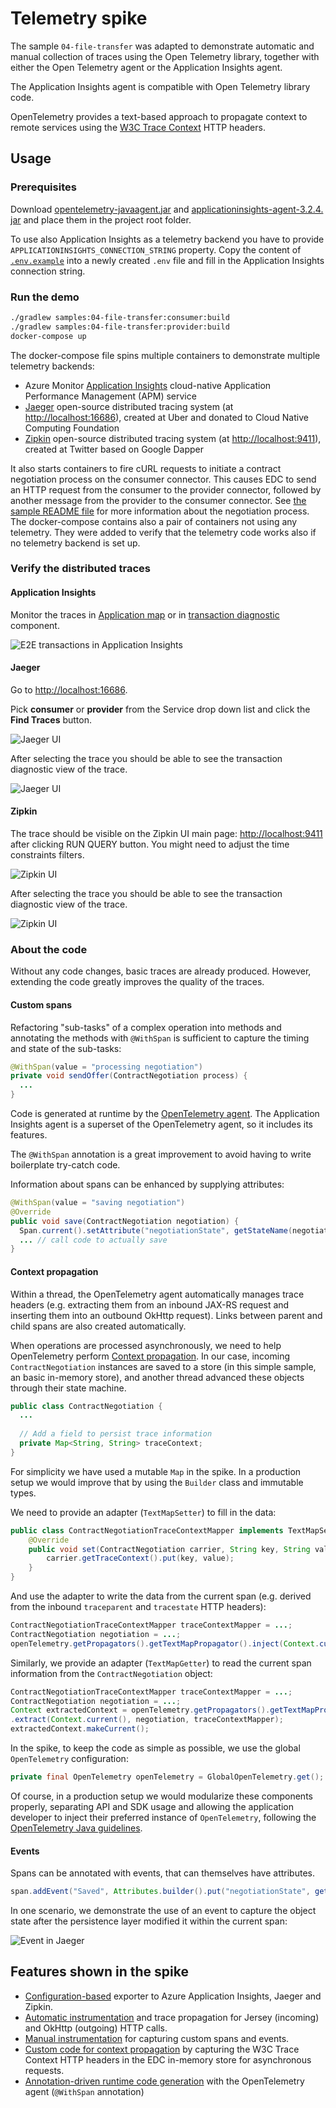 # Telemetry spike

The sample `04-file-transfer` was adapted to demonstrate automatic and manual collection of traces using the Open Telemetry library, together with either the Open Telemetry agent or the Application Insights agent.

The Application Insights agent is compatible with Open Telemetry library code.

OpenTelemetry provides a text-based approach to propagate context to remote services using the [W3C Trace Context](https://www.w3.org/TR/trace-context/) HTTP headers.

## Usage

### Prerequisites

Download [opentelemetry-javaagent.jar](https://github.com/open-telemetry/opentelemetry-java-instrumentation/releases) and [applicationinsights-agent-3.2.4.
jar](https://docs.microsoft.com/en-us/azure/azure-monitor/app/java-in-process-agent#download-the-jar-file) and place them in the project root folder.

To use also Application Insights as a telemetry backend you have to provide `APPLICATIONINSIGHTS_CONNECTION_STRING` property. Copy the content of [`.env.example`](./.env.example) into a newly created `.env` file and fill in the Application Insights connection string.

### Run the demo

```bash
./gradlew samples:04-file-transfer:consumer:build
./gradlew samples:04-file-transfer:provider:build
docker-compose up
```

The docker-compose file spins multiple containers to demonstrate multiple telemetry backends:
- Azure Monitor [Application Insights](https://docs.microsoft.com/azure/azure-monitor/app/app-insights-overview) cloud-native Application Performance Management (APM) service
- [Jaeger](https://www.jaegertracing.io/) open-source distributed tracing system (at [http://localhost:16686](http://localhost:16686)), created at Uber and donated to Cloud Native Computing Foundation
- [Zipkin](https://zipkin.io/) open-source distributed tracing system (at [http://localhost:9411](http://localhost:9411)), created at Twitter based on Google Dapper

It also starts containers to fire cURL requests to initiate a contract negotiation process on the consumer connector. This causes EDC to send an HTTP request from the consumer to the provider connector, followed by another message from the provider to the consumer connector. See [the sample README file](samples/04-file-transfer//README.md) for more information about the negotiation process.
The docker-compose contains also a pair of containers not using any telemetry. They were added to verify that the telemetry code works also if no telemetry 
backend is set up.

### Verify the distributed traces

#### Application Insights

Monitor the traces in [Application map](https://docs.microsoft.com/en-us/azure/azure-monitor/app/app-map?tabs=net) or in [transaction diagnostic](https://docs.microsoft.com/en-us/azure/azure-monitor/app/transaction-diagnostics) component.

![E2E transactions in Application Insights](.attachments/e2e-transaction.png)

#### Jaeger

Go to [http://localhost:16686](http://localhost:16686).

Pick **consumer** or **provider** from the Service drop down list and click the **Find Traces** button.

![Jaeger UI](.attachments/jaeger-1.png)

After selecting the trace you should be able to see the transaction diagnostic view of the trace. 

![Jaeger UI](.attachments/jaeger-2.png)

#### Zipkin

The trace should be visible on the Zipkin UI main page: [http://localhost:9411](http://localhost:9411) after clicking RUN QUERY button. You might need to adjust the time constraints filters.

![Zipkin UI](.attachments/zipkin-1.png)

After selecting the trace you should be able to see the transaction diagnostic view of the trace.

![Zipkin UI](.attachments/zipkin-2.png)

### About the code

Without any code changes, basic traces are already produced. However, extending the code greatly improves the quality of the traces.

#### Custom spans

Refactoring "sub-tasks" of a complex operation into methods and annotating the methods with `@WithSpan` is sufficient to capture the timing and state of the sub-tasks:

```java
@WithSpan(value = "processing negotiation")
private void sendOffer(ContractNegotiation process) {
  ...
}
```

Code is generated at runtime by the [OpenTelemetry agent](https://github.com/open-telemetry/opentelemetry-java-instrumentation/blob/main/docs/manual-instrumentation.md). The Application Insights agent is a superset of the OpenTelemetry agent, so it includes its features.

The `@WithSpan` annotation is a great improvement to avoid having to write boilerplate try-catch code.

Information about spans can be enhanced by supplying attributes:

```java
@WithSpan(value = "saving negotiation")
@Override
public void save(ContractNegotiation negotiation) {
  Span.current().setAttribute("negotiationState", getStateName(negotiation));
  ... // call code to actually save
}
```

#### Context propagation

Within a thread, the OpenTelemetry agent automatically manages trace headers (e.g. extracting them from an inbound JAX-RS request and inserting them into an outbound OkHttp request). Links between parent and child spans are also created automatically.

When operations are processed asynchronously, we need to help OpenTelemetry perform [Context propagation](https://opentelemetry.io/docs/instrumentation/java/manual_instrumentation/#context-propagation). In our case, incoming `ContractNegotiation` instances are saved to a store (in this simple sample, an basic in-memory store), and another thread advanced these objects through their state machine.

```java
public class ContractNegotiation {
  ...
  
  // Add a field to persist trace information
  private Map<String, String> traceContext;
}
```

For simplicity we have used a mutable `Map` in the spike. In a production setup we would improve that by using the `Builder` class and immutable types.

We need to provide an adapter (`TextMapSetter`) to fill in the data:

```java
public class ContractNegotiationTraceContextMapper implements TextMapSetter<ContractNegotiation> {
    @Override
    public void set(ContractNegotiation carrier, String key, String value) {
        carrier.getTraceContext().put(key, value);
    }
}
```

And use the adapter to write the data from the current span (e.g. derived from the inbound `traceparent` and `tracestate`  HTTP headers):

```java
ContractNegotiationTraceContextMapper traceContextMapper = ...;
ContractNegotiation negotiation = ...;
openTelemetry.getPropagators().getTextMapPropagator().inject(Context.current(), negotiation, traceContextMapper);
```

Similarly, we provide an adapter (`TextMapGetter`) to read the current span information from the `ContractNegotiation` object:

```java
ContractNegotiationTraceContextMapper traceContextMapper = ...;
ContractNegotiation negotiation = ...;
Context extractedContext = openTelemetry.getPropagators().getTextMapPropagator()
.extract(Context.current(), negotiation, traceContextMapper);
extractedContext.makeCurrent();
```

In the spike, to keep the code as simple as possible, we use the global `OpenTelemetry` configuration:

```java
private final OpenTelemetry openTelemetry = GlobalOpenTelemetry.get();
```

Of course, in a production setup we would modularize these components properly, separating API and SDK usage and allowing the application developer to inject their preferred  instance of `OpenTelemetry`, following the [OpenTelemetry Java guidelines](https://opentelemetry.io/docs/instrumentation/java/manual_instrumentation/).

#### Events

Spans can be annotated with events, that can themselves have attributes.

```java
span.addEvent("Saved", Attributes.builder().put("negotiationState", getStateName(negotiation)).build());
```

In one scenario, we demonstrate the use of an event to capture the object state after the persistence layer modified it within the current span:

![Event in Jaeger](.attachments/jaeger-event.png)

## Features shown in the spike

- [Configuration-based](https://github.com/open-telemetry/opentelemetry-java/blob/main/sdk-extensions/autoconfigure/README.md) exporter to Azure Application Insights, Jaeger and Zipkin.
- [Automatic instrumentation](https://opentelemetry.io/docs/instrumentation/java/automatic_instrumentation/) and trace propagation for Jersey (incoming) and OkHttp (outgoing) HTTP calls.
- [Manual instrumentation](https://opentelemetry.io/docs/instrumentation/java/manual_instrumentation/) for capturing custom spans and events.
- [Custom code for context propagation](https://opentelemetry.io/docs/instrumentation/java/manual_instrumentation/#context-propagation) by capturing the W3C Trace Context HTTP headers in the EDC in-memory store for asynchronous requests.
- [Annotation-driven runtime code generation](https://github.com/open-telemetry/opentelemetry-java-instrumentation/blob/main/docs/manual-instrumentation.md) with the OpenTelemetry agent (`@WithSpan` annotation)
